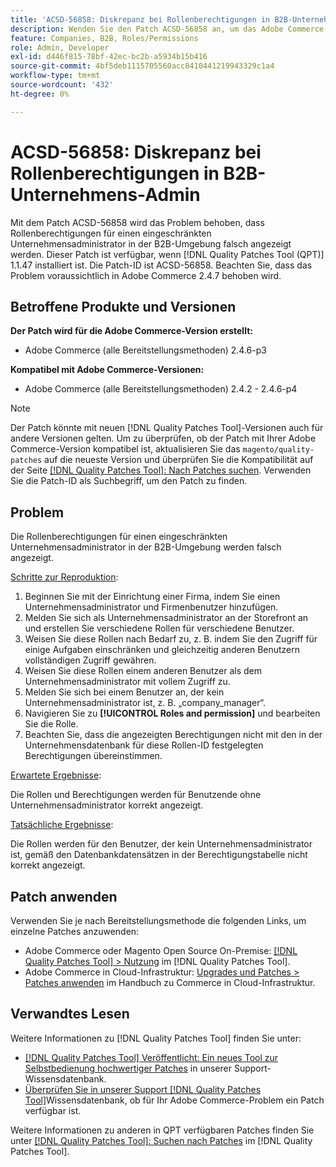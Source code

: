 ```yaml
---
title: 'ACSD-56858: Diskrepanz bei Rollenberechtigungen in B2B-Unternehmens-Admin'
description: Wenden Sie den Patch ACSD-56858 an, um das Adobe Commerce-Problem zu beheben, bei dem Rollenberechtigungen für einen eingeschränkten Unternehmensadministrator in der B2B-Umgebung falsch angezeigt werden.
feature: Companies, B2B, Roles/Permissions
role: Admin, Developer
exl-id: d446f815-78bf-42ec-bc2b-a5934b15b416
source-git-commit: 4bf5deb1115705560acc8410441219943329c1a4
workflow-type: tm+mt
source-wordcount: '432'
ht-degree: 0%

---
```


# ACSD-56858: Diskrepanz bei Rollenberechtigungen in B2B-Unternehmens-Admin

Mit dem Patch ACSD-56858 wird das Problem behoben, dass Rollenberechtigungen für einen eingeschränkten Unternehmensadministrator in der B2B-Umgebung falsch angezeigt werden. Dieser Patch ist verfügbar, wenn [!DNL Quality Patches Tool (QPT)] 1.1.47 installiert ist. Die Patch-ID ist ACSD-56858. Beachten Sie, dass das Problem voraussichtlich in Adobe Commerce 2.4.7 behoben wird.

## Betroffene Produkte und Versionen

**Der Patch wird für die Adobe Commerce-Version erstellt:**

* Adobe Commerce (alle Bereitstellungsmethoden) 2.4.6-p3

**Kompatibel mit Adobe Commerce-Versionen:**

* Adobe Commerce (alle Bereitstellungsmethoden) 2.4.2 - 2.4.6-p4

>[!NOTE]
>
>Der Patch könnte mit neuen [!DNL Quality Patches Tool]-Versionen auch für andere Versionen gelten. Um zu überprüfen, ob der Patch mit Ihrer Adobe Commerce-Version kompatibel ist, aktualisieren Sie das `magento/quality-patches` auf die neueste Version und überprüfen Sie die Kompatibilität auf der Seite [[!DNL Quality Patches Tool]: Nach Patches suchen](https://experienceleague.adobe.com/tools/commerce-quality-patches/index.html?lang=de). Verwenden Sie die Patch-ID als Suchbegriff, um den Patch zu finden.

## Problem

Die Rollenberechtigungen für einen eingeschränkten Unternehmensadministrator in der B2B-Umgebung werden falsch angezeigt.

<u>Schritte zur Reproduktion</u>:

1. Beginnen Sie mit der Einrichtung einer Firma, indem Sie einen Unternehmensadministrator und Firmenbenutzer hinzufügen.
1. Melden Sie sich als Unternehmensadministrator an der Storefront an und erstellen Sie verschiedene Rollen für verschiedene Benutzer.
1. Weisen Sie diese Rollen nach Bedarf zu, z. B. indem Sie den Zugriff für einige Aufgaben einschränken und gleichzeitig anderen Benutzern vollständigen Zugriff gewähren.
1. Weisen Sie diese Rollen einem anderen Benutzer als dem Unternehmensadministrator mit vollem Zugriff zu.
1. Melden Sie sich bei einem Benutzer an, der kein Unternehmensadministrator ist, z. B. „company_manager“.
1. Navigieren Sie zu **[!UICONTROL Roles and permission]** und bearbeiten Sie die Rolle.
1. Beachten Sie, dass die angezeigten Berechtigungen nicht mit den in der Unternehmensdatenbank für diese Rollen-ID festgelegten Berechtigungen übereinstimmen.

<u>Erwartete Ergebnisse</u>:

Die Rollen und Berechtigungen werden für Benutzende ohne Unternehmensadministrator korrekt angezeigt.

<u>Tatsächliche Ergebnisse</u>:

Die Rollen werden für den Benutzer, der kein Unternehmensadministrator ist, gemäß den Datenbankdatensätzen in der Berechtigungstabelle nicht korrekt angezeigt.

## Patch anwenden

Verwenden Sie je nach Bereitstellungsmethode die folgenden Links, um einzelne Patches anzuwenden:

* Adobe Commerce oder Magento Open Source On-Premise: [[!DNL Quality Patches Tool] > Nutzung](https://experienceleague.adobe.com/docs/commerce-operations/tools/quality-patches-tool/usage.html?lang=de) im [!DNL Quality Patches Tool].
* Adobe Commerce in Cloud-Infrastruktur: [Upgrades und Patches > Patches anwenden](https://experienceleague.adobe.com/docs/commerce-cloud-service/user-guide/develop/upgrade/apply-patches.html?lang=de) im Handbuch zu Commerce in Cloud-Infrastruktur.

## Verwandtes Lesen

Weitere Informationen zu [!DNL Quality Patches Tool] finden Sie unter:

* [[!DNL Quality Patches Tool] Veröffentlicht: Ein neues Tool zur Selbstbedienung hochwertiger Patches](/help/announcements/adobe-commerce-announcements/magento-quality-patches-released-new-tool-to-self-serve-quality-patches.md) in unserer Support-Wissensdatenbank.
* [Überprüfen Sie in unserer Support [!DNL Quality Patches Tool]](/help/support-tools/patches-available-in-qpt-tool/check-patch-for-magento-issue-with-magento-quality-patches.md)Wissensdatenbank, ob für Ihr Adobe Commerce-Problem ein Patch verfügbar ist.

Weitere Informationen zu anderen in QPT verfügbaren Patches finden Sie unter [[!DNL Quality Patches Tool]: Suchen nach Patches](https://experienceleague.adobe.com/tools/commerce-quality-patches/index.html?lang=de) im [!DNL Quality Patches Tool].
